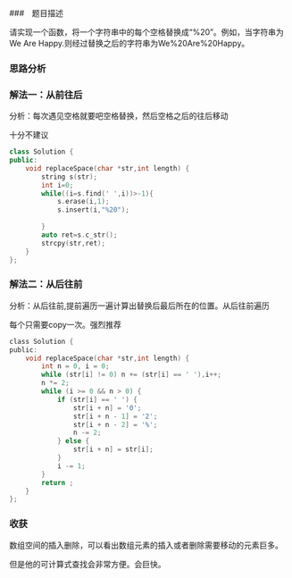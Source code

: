 ###　题目描述

请实现一个函数，将一个字符串中的每个空格替换成“%20”。例如，当字符串为We Are Happy.则经过替换之后的字符串为We%20Are%20Happy。



### 思路分析





### 解法一：从前往后

分析：每次遇见空格就要吧空格替换，然后空格之后的往后移动

十分不建议

```c++
class Solution {
public:
    void replaceSpace(char *str,int length) {
        string s(str);
        int i=0;
        while((i=s.find(' ',i))>-1){
            s.erase(i,1);
            s.insert(i,"%20");
             
        }
        auto ret=s.c_str();
        strcpy(str,ret);
    }
};
```



### 解法二：从后往前

分析：从后往前,提前遍历一遍计算出替换后最后所在的位置。从后往前遍历

每个只需要copy一次。强烈推荐

```c
class Solution {
public:
	void replaceSpace(char *str,int length) {
        int n = 0, i = 0;
        while (str[i] != 0) n += (str[i] == ' '),i++;
        n *= 2;
        while (i >= 0 && n > 0) {
            if (str[i] == ' ') {
                str[i + n] = '0';
                str[i + n - 1] = '2';
                str[i + n - 2] = '%';
                n -= 2;
            } else {
                str[i + n] = str[i];
            }
            i -= 1;
        }
        return ;
	}
};
```







### 收获

数组空间的插入删除，可以看出数组元素的插入或者删除需要移动的元素巨多。

但是他的可计算式查找会非常方便。会巨快。



